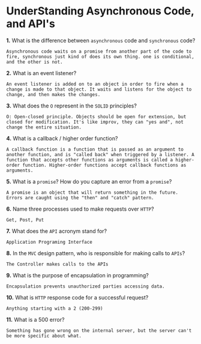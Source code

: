 # UnderStanding Asynchronous Code, and API's

**1.** What is the difference between `asynchronous` code and `synchronous` code?

```
Asynchronous code waits on a promise from another part of the code to fire, synchronous just kind of does its own thing. one is conditional, and the other is not. 

```
**2.** What is an event listener?

```
An event listener is added on to an object in order to fire when a change is made to that object. It waits and listens for the object to change, and then makes the changes. 

```
**3.** What does the `O` represent in the `SOLID` principles?

```
O: Open-closed principle. Objects should be open for extension, but closed for modification. It's like improv, they can "yes and", not change the entire situation.

```
**4.** What is a callback / higher order function?

```
A callback function is a function that is passed as an argument to another function, and is "called back" when triggered by a listener. A function that accepts other functions as arguments is called a higher-order function. Higher-order functions accept callback functions as arguments. 

```
**5.** What is a `promise`? How do you capture an error from a `promise`?

```
A promise is an object that will return something in the future. Errors are caught using the "then" and "catch" pattern.

```
**6.** Name three processes used to make requests over `HTTP`?

```
Get, Post, Put

```
**7.** What does the `API` acronym stand for?

```
Application Programing Interface 

```
**8.** In the `MVC` design pattern, who is responsible for making calls to `APIs`?

```
The Controller makes calls to the APIs

```
**9.** What is the purpose of encapsulation in programming?

```
Encapsulation prevents unauthorized parties accessing data. 

```
**10.** What is `HTTP` response code for a successful request?

```
Anything starting with a 2 (200-299)

```
**11.** What is a 500 error?

```
Something has gone wrong on the internal server, but the server can't be more specific about what.

```